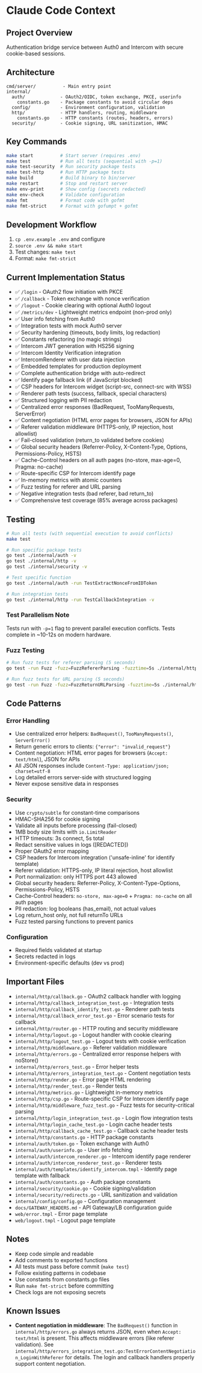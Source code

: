 # Claude Code Context

## Project Overview
Authentication bridge service between Auth0 and Intercom with secure cookie-based sessions.

## Architecture
```
cmd/server/          - Main entry point
internal/
  auth/             - OAuth2/OIDC, token exchange, PKCE, userinfo
    constants.go    - Package constants to avoid circular deps
  config/           - Environment configuration, validation
  http/             - HTTP handlers, routing, middleware
    constants.go    - HTTP constants (routes, headers, errors)
  security/         - Cookie signing, URL sanitization, HMAC
```

## Key Commands
```bash
make start          # Start server (requires .env)
make test           # Run all tests (sequential with -p=1)
make test-security  # Run security package tests
make test-http      # Run HTTP package tests
make build          # Build binary to bin/server
make restart        # Stop and restart server
make env-print      # Show config (secrets redacted)
make env-check      # Validate configuration
make fmt            # Format code with gofmt
make fmt-strict     # Format with gofumpt + gofmt
```

## Development Workflow
1. `cp .env.example .env` and configure
2. `source .env && make start`
3. Test changes: `make test`
4. Format: `make fmt-strict`

## Current Implementation Status
- ✅ `/login` - OAuth2 flow initiation with PKCE
- ✅ `/callback` - Token exchange with nonce verification
- ✅ `/logout` - Cookie clearing with optional Auth0 logout
- ✅ `/metrics/dev` - Lightweight metrics endpoint (non-prod only)
- ✅ User info fetching from Auth0
- ✅ Integration tests with mock Auth0 server
- ✅ Security hardening (timeouts, body limits, log redaction)
- ✅ Constants refactoring (no magic strings)
- ✅ Intercom JWT generation with HS256 signing
- ✅ Intercom Identity Verification integration
- ✅ IntercomRenderer with user data injection
- ✅ Embedded templates for production deployment
- ✅ Complete authentication bridge with auto-redirect
- ✅ Identify page fallback link (if JavaScript blocked)
- ✅ CSP headers for Intercom widget (script-src, connect-src with WSS)
- ✅ Renderer path tests (success, fallback, special characters)
- ✅ Structured logging with PII redaction
- ✅ Centralized error responses (BadRequest, TooManyRequests, ServerError)
- ✅ Content negotiation (HTML error pages for browsers, JSON for APIs)
- ✅ Referer validation middleware (HTTPS-only, IP rejection, host allowlist)
- ✅ Fail-closed validation (return_to validated before cookies)
- ✅ Global security headers (Referrer-Policy, X-Content-Type, Options, Permissions-Policy, HSTS)
- ✅ Cache-Control headers on all auth pages (no-store, max-age=0, Pragma: no-cache)
- ✅ Route-specific CSP for Intercom identify page
- ✅ In-memory metrics with atomic counters
- ✅ Fuzz testing for referer and URL parsing
- ✅ Negative integration tests (bad referer, bad return_to)
- ✅ Comprehensive test coverage (85% average across packages)

## Testing
```bash
# Run all tests (with sequential execution to avoid conflicts)
make test

# Run specific package tests
go test ./internal/auth -v
go test ./internal/http -v
go test ./internal/security -v

# Test specific function
go test ./internal/auth -run TestExtractNonceFromIDToken

# Run integration tests
go test ./internal/http -run TestCallbackIntegration -v
```

### Test Parallelism Note
Tests run with `-p=1` flag to prevent parallel execution conflicts.
Tests complete in ~10-12s on modern hardware.

### Fuzz Testing
```bash
# Run fuzz tests for referer parsing (5 seconds)
go test -run Fuzz -fuzz=FuzzRefererParsing -fuzztime=5s ./internal/http

# Run fuzz tests for URL parsing (5 seconds)
go test -run Fuzz -fuzz=FuzzReturnURLParsing -fuzztime=5s ./internal/http
```

## Code Patterns

### Error Handling
- Use centralized error helpers: `BadRequest()`, `TooManyRequests()`, `ServerError()`
- Return generic errors to clients: `{"error": "invalid_request"}`
- Content negotiation: HTML error pages for browsers (`Accept: text/html`), JSON for APIs
- All JSON responses include `Content-Type: application/json; charset=utf-8`
- Log detailed errors server-side with structured logging
- Never expose sensitive data in responses

### Security
- Use `crypto/subtle` for constant-time comparisons
- HMAC-SHA256 for cookie signing
- Validate all inputs before processing (fail-closed)
- 1MB body size limits with `io.LimitReader`
- HTTP timeouts: 3s connect, 5s total
- Redact sensitive values in logs ([REDACTED])
- Proper OAuth2 error mapping
- CSP headers for Intercom integration ('unsafe-inline' for identify template)
- Referer validation: HTTPS-only, IP literal rejection, host allowlist
- Port normalization: only HTTPS port 443 allowed
- Global security headers: Referrer-Policy, X-Content-Type-Options, Permissions-Policy, HSTS
- Cache-Control headers: `no-store, max-age=0` + `Pragma: no-cache` on all auth pages
- PII redaction: log booleans (has_email), not actual values
- Log return_host only, not full returnTo URLs
- Fuzz tested parsing functions to prevent panics

### Configuration
- Required fields validated at startup
- Secrets redacted in logs
- Environment-specific defaults (dev vs prod)

## Important Files
- `internal/http/callback.go` - OAuth2 callback handler with logging
- `internal/http/callback_integration_test.go` - Integration tests
- `internal/http/callback_identify_test.go` - Renderer path tests
- `internal/http/callback_error_test.go` - Error scenario tests for callback
- `internal/http/router.go` - HTTP routing and security middleware
- `internal/http/logout.go` - Logout handler with cookie clearing
- `internal/http/logout_test.go` - Logout tests with cookie verification
- `internal/http/middleware.go` - Referer validation middleware
- `internal/http/errors.go` - Centralized error response helpers with noStore()
- `internal/http/errors_test.go` - Error helper tests
- `internal/http/errors_integration_test.go` - Content negotiation tests
- `internal/http/render.go` - Error page HTML rendering
- `internal/http/render_test.go` - Render tests
- `internal/http/metrics.go` - Lightweight in-memory metrics
- `internal/http/csp.go` - Route-specific CSP for Intercom identify page
- `internal/http/middleware_fuzz_test.go` - Fuzz tests for security-critical parsing
- `internal/http/login_integration_test.go` - Login flow integration tests
- `internal/http/login_cache_test.go` - Login cache header tests
- `internal/http/callback_cache_test.go` - Callback cache header tests
- `internal/http/constants.go` - HTTP package constants
- `internal/auth/token.go` - Token exchange with Auth0
- `internal/auth/userinfo.go` - User info fetching
- `internal/auth/intercom_renderer.go` - Intercom identify page renderer
- `internal/auth/intercom_renderer_test.go` - Renderer tests
- `internal/auth/templates/identify_intercom.tmpl` - Identify page template with fallback
- `internal/auth/constants.go` - Auth package constants
- `internal/security/cookie.go` - Cookie signing/validation
- `internal/security/redirects.go` - URL sanitization and validation
- `internal/config/config.go` - Configuration management
- `docs/GATEWAY_HEADERS.md` - API Gateway/LB configuration guide
- `web/error.tmpl` - Error page template
- `web/logout.tmpl` - Logout page template

## Notes
- Keep code simple and readable
- Add comments to exported functions
- All tests must pass before commit (`make test`)
- Follow existing patterns in codebase
- Use constants from constants.go files
- Run `make fmt-strict` before committing
- Check logs are not exposing secrets

## Known Issues
- **Content negotiation in middleware**: The `BadRequest()` function in `internal/http/errors.go` always returns JSON, even when `Accept: text/html` is present. This affects middleware errors (like referer validation). See `internal/http/errors_integration_test.go:TestErrorContentNegotiation_LoginWithReferer` for details. The login and callback handlers properly support content negotiation.